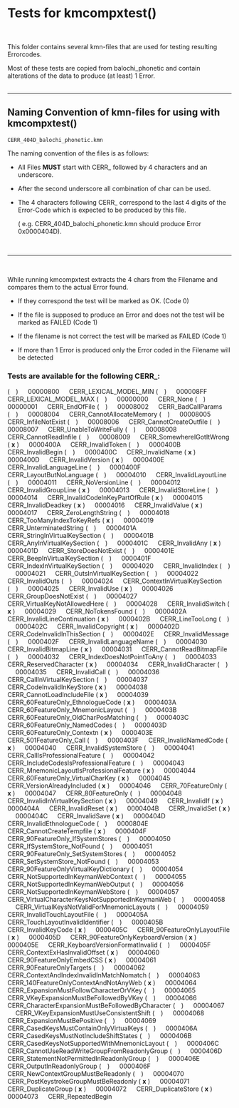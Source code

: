 # **Tests for kmcompxtest()**
<br/>

This folder contains several kmn-files that are used for testing resulting Errorcodes.

Most of these tests are copied from balochi_phonetic and contain alterations of the data to produce (at least) 1 Error.
<br/>
<br/>

---

##  Naming Convention of kmn-files for using with kmcompxtest()

    CERR_404D_balochi_phonetic.kmn


The naming convention of the files is as follows:

* All Files **MUST** start with CERR_ followed by 4 characters and an underscore.

* After the second underscore all combination of char can be used.

* The 4 characters following CERR_ correspond to the last 4 digits of the Error-Code which is expected to be produced by this file.

    ( e.g. CERR_404D_balochi_phonetic.kmn should produce Error 0x0000404D).

<br/>

---
<br/>

While running kmcompxtest extracts the 4 chars from the Filename and compares them to the actual Error found.

* If they correspond the test will be marked as OK. (Code 0)

* If the file is supposed to produce an Error and does not the test will be marked as FAILED  (Code 1)

* If the filename is not correct the test will be marked as FAILED  (Code 1)

* If more than 1 Error is produced only the Error coded in the Filename will be detected


### Tests are available for the following CERR_:
  (&emsp;) &emsp; 00000800  &emsp; CERR_LEXICAL_MODEL_MIN
  (&emsp;) &emsp; 000008FF  &emsp; CERR_LEXICAL_MODEL_MAX
  (&emsp;) &emsp; 00000000  &emsp; CERR_None
  (&emsp;) &emsp; 00000001  &emsp; CERR_EndOfFile
  (&emsp;) &emsp; 00008002  &emsp; CERR_BadCallParams
  (&emsp;) &emsp; 00008004  &emsp; CERR_CannotAllocateMemory
  (&emsp;) &emsp; 00008005  &emsp; CERR_InfileNotExist
  (&emsp;) &emsp; 00008006  &emsp; CERR_CannotCreateOutfile
  (&emsp;) &emsp; 00008007  &emsp; CERR_UnableToWriteFully
  (&emsp;) &emsp; 00008008  &emsp; CERR_CannotReadInfile
  (&emsp;) &emsp; 00008009  &emsp; CERR_SomewhereIGotItWrong
  ( **x** ) &emsp; 0000400A  &emsp; CERR_InvalidToken
  (&emsp;) &emsp; 0000400B  &emsp; CERR_InvalidBegin
  (&emsp;) &emsp; 0000400C  &emsp; CERR_InvalidName
  ( **x** ) &emsp; 0000400D  &emsp; CERR_InvalidVersion
  ( **x** ) &emsp; 0000400E  &emsp; CERR_InvalidLanguageLine
  (&emsp;) &emsp; 0000400F  &emsp; CERR_LayoutButNoLanguage
  (&emsp;) &emsp; 00004010  &emsp; CERR_InvalidLayoutLine
  (&emsp;) &emsp; 00004011  &emsp; CERR_NoVersionLine
  (&emsp;) &emsp; 00004012  &emsp; CERR_InvalidGroupLine
  ( **x** ) &emsp; 00004013  &emsp; CERR_InvalidStoreLine
  (&emsp;) &emsp; 00004014  &emsp; CERR_InvalidCodeInKeyPartOfRule
  ( **x** ) &emsp; 00004015  &emsp; CERR_InvalidDeadkey
  ( **x** ) &emsp; 00004016  &emsp; CERR_InvalidValue
  ( **x** ) &emsp; 00004017  &emsp; CERR_ZeroLengthString
  (&emsp;) &emsp; 00004018  &emsp; CERR_TooManyIndexToKeyRefs
  ( **x** ) &emsp; 00004019  &emsp; CERR_UnterminatedString
  (&emsp;) &emsp; 0000401A  &emsp; CERR_StringInVirtualKeySection
  (&emsp;) &emsp; 0000401B  &emsp; CERR_AnyInVirtualKeySection
  (&emsp;) &emsp; 0000401C  &emsp; CERR_InvalidAny
  ( **x** ) &emsp; 0000401D  &emsp; CERR_StoreDoesNotExist
  (&emsp;) &emsp; 0000401E  &emsp; CERR_BeepInVirtualKeySection
  (&emsp;) &emsp; 0000401F  &emsp; CERR_IndexInVirtualKeySection
  (&emsp;) &emsp; 00004020  &emsp; CERR_InvalidIndex
  (&emsp;) &emsp; 00004021  &emsp; CERR_OutsInVirtualKeySection
  (&emsp;) &emsp; 00004022  &emsp; CERR_InvalidOuts
  (&emsp;) &emsp; 00004024  &emsp; CERR_ContextInVirtualKeySection
  (&emsp;) &emsp; 00004025  &emsp; CERR_InvalidUse
  ( **x** ) &emsp; 00004026  &emsp; CERR_GroupDoesNotExist
  (&emsp;) &emsp; 00004027  &emsp; CERR_VirtualKeyNotAllowedHere
  (&emsp;) &emsp; 00004028  &emsp; CERR_InvalidSwitch
  ( **x** ) &emsp; 00004029  &emsp; CERR_NoTokensFound
  (&emsp;) &emsp; 0000402A  &emsp; CERR_InvalidLineContinuation
  ( **x** ) &emsp; 0000402B  &emsp; CERR_LineTooLong
  (&emsp;) &emsp; 0000402C  &emsp; CERR_InvalidCopyright
  ( **x** ) &emsp; 0000402D  &emsp; CERR_CodeInvalidInThisSection
  (&emsp;) &emsp; 0000402E  &emsp; CERR_InvalidMessage
  (&emsp;) &emsp; 0000402F  &emsp; CERR_InvalidLanguageName
  (&emsp;) &emsp; 00004030  &emsp; CERR_InvalidBitmapLine
  ( **x** ) &emsp; 00004031  &emsp; CERR_CannotReadBitmapFile
  (&emsp;) &emsp; 00004032  &emsp; CERR_IndexDoesNotPointToAny
  (&emsp;) &emsp; 00004033  &emsp; CERR_ReservedCharacter
  ( **x** ) &emsp; 00004034  &emsp; CERR_InvalidCharacter
  (&emsp;) &emsp; 00004035  &emsp; CERR_InvalidCall
  (&emsp;) &emsp; 00004036  &emsp; CERR_CallInVirtualKeySection
  (&emsp;) &emsp; 00004037  &emsp; CERR_CodeInvalidInKeyStore
  ( **x** ) &emsp; 00004038  &emsp; CERR_CannotLoadIncludeFile
 ( **x** ) &emsp; 00004039  &emsp; CERR_60FeatureOnly_EthnologueCode
 ( **x** ) &emsp; 0000403A  &emsp; CERR_60FeatureOnly_MnemonicLayout
  (&emsp;) &emsp; 0000403B  &emsp; CERR_60FeatureOnly_OldCharPosMatching
  (&emsp;) &emsp; 0000403C  &emsp; CERR_60FeatureOnly_NamedCodes
  (&emsp;) &emsp; 0000403D  &emsp; CERR_60FeatureOnly_Contextn
  ( **x** ) &emsp; 0000403E  &emsp; CERR_501FeatureOnly_Call
  (&emsp;) &emsp; 0000403F  &emsp; CERR_InvalidNamedCode
  ( **x** ) &emsp; 00004040  &emsp; CERR_InvalidSystemStore
  (&emsp;) &emsp; 00004041  &emsp; CERR_CallIsProfessionalFeature
  (&emsp;) &emsp; 00004042  &emsp; CERR_IncludeCodesIsProfessionalFeature
  (&emsp;) &emsp; 00004043  &emsp; CERR_MnemonicLayoutIsProfessionalFeature
  ( **x** ) &emsp; 00004044  &emsp; CERR_60FeatureOnly_VirtualCharKey
  ( **x** ) &emsp; 00004045  &emsp; CERR_VersionAlreadyIncluded
  ( **x** ) &emsp; 00004046  &emsp; CERR_70FeatureOnly
  ( **x** ) &emsp; 00004047  &emsp; CERR_80FeatureOnly
  (&emsp;) &emsp; 00004048  &emsp; CERR_InvalidInVirtualKeySection
  ( **x** ) &emsp; 00004049  &emsp; CERR_InvalidIf
  ( **x** ) &emsp; 0000404A  &emsp; CERR_InvalidReset
  ( **x** ) &emsp; 0000404B  &emsp; CERR_InvalidSet
  ( **x** ) &emsp; 0000404C  &emsp; CERR_InvalidSave
  ( **x** ) &emsp; 0000404D  &emsp; CERR_InvalidEthnologueCode
  (&emsp;) &emsp; 0000804E  &emsp; CERR_CannotCreateTempfile
  ( **x** ) &emsp; 0000404F  &emsp; CERR_90FeatureOnly_IfSystemStores
  (&emsp;) &emsp; 00004050  &emsp; CERR_IfSystemStore_NotFound
  (&emsp;) &emsp; 00004051  &emsp; CERR_90FeatureOnly_SetSystemStores
  (&emsp;) &emsp; 00004052  &emsp; CERR_SetSystemStore_NotFound
  (&emsp;) &emsp; 00004053  &emsp; CERR_90FeatureOnlyVirtualKeyDictionary
  (&emsp;) &emsp; 00004054  &emsp; CERR_NotSupportedInKeymanWebContext
  (&emsp;) &emsp; 00004055  &emsp; CERR_NotSupportedInKeymanWebOutput
  (&emsp;) &emsp; 00004056  &emsp; CERR_NotSupportedInKeymanWebStore
  (&emsp;) &emsp; 00004057  &emsp; CERR_VirtualCharacterKeysNotSupportedInKeymanWeb
  (&emsp;) &emsp; 00004058  &emsp; CERR_VirtualKeysNotValidForMnemonicLayouts
  (&emsp;) &emsp; 00004059  &emsp; CERR_InvalidTouchLayoutFile
  (&emsp;) &emsp; 0000405A  &emsp; CERR_TouchLayoutInvalidIdentifier
  (&emsp;) &emsp; 0000405B  &emsp; CERR_InvalidKeyCode
  ( **x** ) &emsp; 0000405C  &emsp; CERR_90FeatureOnlyLayoutFile
  ( **x** ) &emsp; 0000405D  &emsp; CERR_90FeatureOnlyKeyboardVersion
  ( **x** ) &emsp; 0000405E  &emsp; CERR_KeyboardVersionFormatInvalid
  (&emsp;) &emsp; 0000405F  &emsp; CERR_ContextExHasInvalidOffset
  ( **x** ) &emsp; 00004060  &emsp; CERR_90FeatureOnlyEmbedCSS
  ( **x** ) &emsp; 00004061  &emsp; CERR_90FeatureOnlyTargets
  (&emsp;) &emsp; 00004062  &emsp; CERR_ContextAndIndexInvalidInMatchNomatch
  (&emsp;) &emsp; 00004063  &emsp; CERR_140FeatureOnlyContextAndNotAnyWeb
  ( **x** ) &emsp; 00004064  &emsp; CERR_ExpansionMustFollowCharacterOrVKey
  (&emsp;) &emsp; 00004065  &emsp; CERR_VKeyExpansionMustBeFollowedByVKey
  (&emsp;) &emsp; 00004066  &emsp; CERR_CharacterExpansionMustBeFollowedByCharacter
  (&emsp;) &emsp; 00004067  &emsp; CERR_VKeyExpansionMustUseConsistentShift
  (&emsp;) &emsp; 00004068  &emsp; CERR_ExpansionMustBePositive
  (&emsp;) &emsp; 00004069  &emsp; CERR_CasedKeysMustContainOnlyVirtualKeys
  (&emsp;) &emsp; 0000406A  &emsp; CERR_CasedKeysMustNotIncludeShiftStates
  (&emsp;) &emsp; 0000406B  &emsp; CERR_CasedKeysNotSupportedWithMnemonicLayout
  (&emsp;) &emsp; 0000406C  &emsp; CERR_CannotUseReadWriteGroupFromReadonlyGroup
  (&emsp;) &emsp; 0000406D  &emsp; CERR_StatementNotPermittedInReadonlyGroup
  (&emsp;) &emsp; 0000406E  &emsp; CERR_OutputInReadonlyGroup
  (&emsp;) &emsp; 0000406F  &emsp; CERR_NewContextGroupMustBeReadonly
  (&emsp;) &emsp; 00004070  &emsp; CERR_PostKeystrokeGroupMustBeReadonly
  ( **x** ) &emsp; 00004071  &emsp; CERR_DuplicateGroup
  ( **x** ) &emsp; 00004072  &emsp; CERR_DuplicateStore
  ( **x** ) &emsp; 00004073  &emsp; CERR_RepeatedBegin
